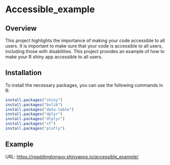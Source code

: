 # Accessible_example

## Overview
This project highlights the importance of making your code accessible to all users. It is important to make sure that your code is accessible to all users, including those with disabilities. This project provides an example of how to make your R shiny app accessible to all users.

## Installation
To install the necessary packages, you can use the following commands in R:

```r
install.packages("shiny")
install.packages("bslib")
install.packages("data.table")
install.packages("dplyr")
install.packages("dtplyr")
install.packages("sf")
install.packages("plotly")
```

## Example
URL: https://rpaddingtonguy.shinyapps.io/accessible_example/
